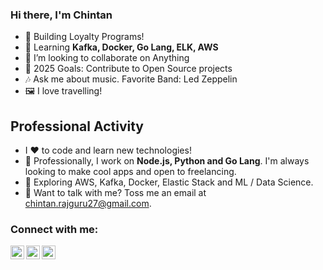 ### Hi there, I'm Chintan

- 🔭 Building Loyalty Programs!
- 🌱 Learning <b>Kafka, Docker, Go Lang, ELK, AWS</b>
- 👯 I’m looking to collaborate on Anything
- 🥅 2025 Goals: Contribute to Open Source projects
- 🎶 Ask me about music. Favorite Band: Led Zeppelin
- 🖼️ I love travelling!

## Professional Activity 
- I ❤️ to code and learn new technologies!
- 📰 Professionally, I work on <b>Node.js, Python and Go Lang</b>. I'm always looking to make cool apps and open to freelancing.
- 🔭 Exploring AWS, Kafka, Docker, Elastic Stack and ML / Data Science.
- 💬 Want to talk with me? Toss me an email at chintan.rajguru27@gmail.com.


### Connect with me:

[<img align="left" alt="Chintan27 | Twitter" width="22px" src="https://cdn.jsdelivr.net/npm/simple-icons@v3/icons/twitter.svg" />][twitter]
[<img align="left" alt="Chintan27 | LinkedIn" width="22px" src="https://cdn.jsdelivr.net/npm/simple-icons@v3/icons/linkedin.svg" />][linkedin]
[<img align="left" alt="Chintan27 | Instagram" width="22px" src="https://cdn.jsdelivr.net/npm/simple-icons@v3/icons/instagram.svg" />][instagram]

<br />

[twitter]: https://twitter.com/chintan_27
[instagram]: https://www.instagram.com/chintanrajguru/
[linkedin]: https://www.linkedin.com/in/chintanrajguru/

